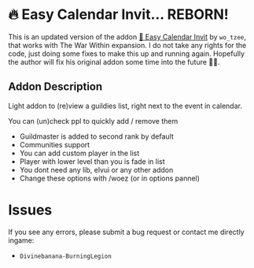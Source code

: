 # 🔥 Easy Calendar Invit... REBORN!

This is an updated version of the addon [🖖️ Easy Calendar Invit](https://www.curseforge.com/wow/addons/wo-ez-calendar-guild-invits) by `wo_tzee`, that works with The War Within expansion. I do not take any rights for the code, just doing some fixes to make this up and running again. Hopefully the author will fix his original addon some time into the future 🤞🏻.

## Addon Description

Light addon to (re)view a guildies list, right next to the event in calendar.

You can (un)check ppl to quickly add / remove them

- Guildmaster is added to second rank by default
- Communities support 
- You can add custom player in the list
- Player with lower level than you is fade in list
- You dont need any lib, elvui or any other addon
- Change these options with /woez (or in options pannel)

# Issues

If you see any errors, please submit a bug request or contact me directly ingame:

- `Divinebanana-BurningLegion`
